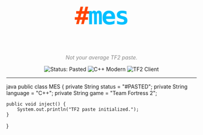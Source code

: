 <p align="center" style="font-family: 'JetBrains Mono', monospace; font-weight: 900; font-size: 4rem; letter-spacing: -0.05em; color: #00BFFF;">
  <span style="color: #FF4500;">#</span>mes
</p>

<p align="center" style="font-style: italic; color: #888;">
  Not your average TF2 paste.
</p>

<p align="center">
  <img src="https://img.shields.io/badge/Status-Pasted-red?style=for-the-badge&logo=ghost" alt="Status: Pasted"/>
  <img src="https://img.shields.io/badge/C%2B%2B-Modern-00599C?style=for-the-badge&logo=c%2B%2B&logoColor=white" alt="C++ Modern"/>
  <img src="https://img.shields.io/badge/TF2-Client-orange?style=for-the-badge&logo=steam" alt="TF2 Client"/>
</p>


---

java
public class MES {
    private String status = "#PASTED";
    private String language = "C++";
    private String game = "Team Fortress 2";

    public void inject() {
        System.out.println("TF2 paste initialized.");
    }
}
